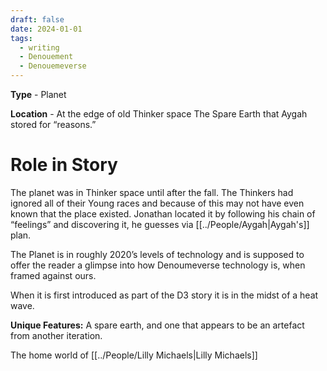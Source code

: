 ```yaml
---
draft: false
date: 2024-01-01
tags:
  - writing
  - Denouement
  - Denouemeverse
---
```


**Type** - Planet

**Location** - At the edge of old Thinker space
The Spare Earth that Aygah stored for “reasons.”

# Role in Story  

The planet was in Thinker space until after the fall. The Thinkers had ignored all of their Young races and because of this may not have even known that the place existed. Jonathan located it by following his chain of “feelings” and discovering it, he guesses via [[../People/Aygah|Aygah's]] plan. 

The Planet is in roughly 2020’s levels of technology and is supposed to offer the reader a glimpse into how Denoumeverse technology is, when framed against ours. 

 When it is first introduced as part of the D3 story it is in the midst of a heat wave. 

**Unique Features:** A spare earth, and one that appears to be an artefact from another iteration. 

The home world of [[../People/Lilly Michaels|Lilly Michaels]]
